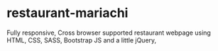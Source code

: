 # restaurant-mariachi
Fully responsive, Cross browser supported restaurant webpage using HTML, CSS, SASS, Bootstrap JS and a little jQuery,
